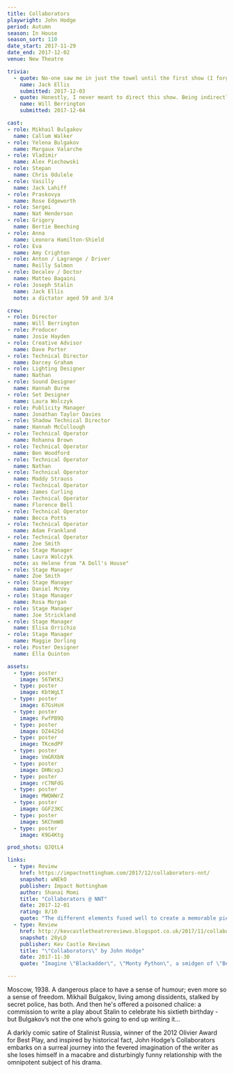 ```yaml
---
title: Collaborators
playwright: John Hodge
period: Autumn
season: In House
season_sort: 110
date_start: 2017-11-29
date_end: 2017-12-02
venue: New Theatre

trivia:
  - quote: No-one saw me in just the towel until the first show (I forgot to bring it to the dress run)
    name: Jack Ellis
    submitted: 2017-12-03
  - quote: Honestly, I never meant to direct this show. Being indirectly forced to direct a show about being forced to write a show might be the single most ironic thing that's ever happened to me.
    name: Will Berrington
    submitted: 2017-12-04

cast:
- role: Mikhail Bulgakov
  name: Callum Walker
- role: Yelena Bulgakov
  name: Margaux Valarche
- role: Vladimir
  name: Alex Piechowski
- role: Stepan
  name: Chris Odulele
- role: Vasilly
  name: Jack Lahiff
- role: Praskovya
  name: Rose Edgeworth
- role: Sergei
  name: Nat Henderson
- role: Grigory
  name: Bertie Beeching
- role: Anna
  name: Leonora Hamilton-Shield
- role: Eva
  name: Amy Crighton
- role: Anton / Lagrange / Driver
  name: Reilly Salmon
- role: Decalev / Doctor
  name: Matteo Bagaini
- role: Joseph Stalin
  name: Jack Ellis
  note: a dictator aged 59 and 3/4

crew:
- role: Director
  name: Will Berrington
- role: Producer
  name: Josie Hayden
- role: Creative Advisor
  name: Dave Porter
- role: Technical Director
  name: Darcey Graham
- role: Lighting Designer
  name: Nathan
- role: Sound Designer
  name: Hannah Burne
- role: Set Designer
  name: Laura Wolczyk
- role: Publicity Manager
  name: Jonathan Taylor Davies
- role: Shadow Technical Director
  name: Hannah McCullough
- role: Technical Operator
  name: Rohanna Brown
- role: Technical Operator
  name: Ben Woodford
- role: Technical Operator
  name: Nathan
- role: Technical Operator
  name: Maddy Strauss
- role: Technical Operator
  name: James Curling
- role: Technical Operator
  name: Florence Bell
- role: Technical Operator
  name: Becca Potts
- role: Technical Operator
  name: Adam Frankland
- role: Technical Operator
  name: Zoe Smith
- role: Stage Manager
  name: Laura Wolczyk
  note: as Helene from "A Doll's House"
- role: Stage Manager
  name: Zoe Smith
- role: Stage Manager
  name: Daniel McVey
- role: Stage Manager
  name: Rosa Morgan
- role: Stage Manager
  name: Joe Strickland
- role: Stage Manager
  name: Elisa Orrichio
- role: Stage Manager
  name: Maggie Dorling
- role: Poster Designer
  name: Ella Quinton

assets:
  - type: poster
    image: 56TWtKJ
  - type: poster
    image: KbtWgLT
  - type: poster
    image: 67GsHsH 
  - type: poster
    image: FwfPB9Q
  - type: poster
    image: DZ442Sd
  - type: poster
    image: TKcmdPF
  - type: poster
    image: VmGRXbN
  - type: poster
    image: DHNcxpJ
  - type: poster
    image: rC7NFdG
  - type: poster
    image: MWQWWrZ
  - type: poster
    image: GGF23KC
  - type: poster
    image: 5KChmW8
  - type: poster
    image: K9G4Ktg

prod_shots: QJQtL4

links:
  - type: Review
    href: https://impactnottingham.com/2017/12/collaborators-nnt/
    snapshot: wNEkO
    publisher: Impact Nottingham
    author: Shanai Momi
    title: "Collaborators @ NNT"
    date: 2017-12-01
    rating: 8/10
    quote: "The different elements fused well to create a memorable piece, amplified by the convincing performances and dedication to the role by each cast member."
  - type: Review
    href: http://kevcastletheatrereviews.blogspot.co.uk/2017/11/collaborators-by-john-hodge-nottingham.html
    snapshot: 28yLD
    publisher: Kev Castle Reviews
    title: "\"Collaborators\" by John Hodge"
    date: 2017-11-30
    quote: "Imagine \"Blackadder\", \"Monty Python\", a smidgen of \"Benny Hill\", \"The Young Ones\" and you'll get the idea of the style of comedy. At times anarchic, but always a lorra lorra laffs."

---
```


Moscow, 1938. A dangerous place to have a sense of humour; even more so a sense of freedom. Mikhail Bulgakov, living among dissidents, stalked by secret police, has both. And then he's offered a poisoned chalice: a commission to write a play about Stalin to celebrate his sixtieth birthday - but Bulgakov’s not the one who’s going to end up writing it…

A darkly comic satire of Stalinist Russia, winner of the 2012 Olivier Award for Best Play, and inspired by historical fact, John Hodge’s Collaborators embarks on a surreal journey into the fevered imagination of the writer as she loses himself in a macabre and disturbingly funny relationship with the omnipotent subject of his drama.
